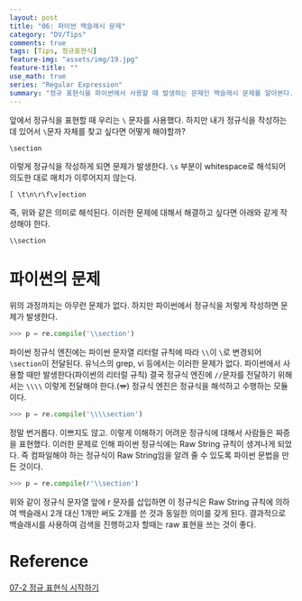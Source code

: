 ```yaml
---
layout: post
title: "06: 파이썬 백슬래시 문제"
category: "DV/Tips"
comments: true
tags: [Tips, 정규표현식]
feature-img: "assets/img/19.jpg"
feature-title: ""
use_math: true
series: "Regular Expression"
summary: "정규 표현식을 파이썬에서 사용할 때 발생하는 문제인 백슬래시 문제를 알아본다."
---
```


앞에서 정규식을 표현할 때 우리는 `\` 문자를 사용했다. 하지만 내가 정규식을 작성하는 데 있어서 `\`문자 자체를 찾고 싶다면 어떻게 해야할까?

```
\section
```

이렇게 정규식을 작성하게 되면 문제가 발생한다. `\s` 부분이 whitespace로 해석되어 의도한 대로 매치가 이루어지지 않는다.

```
[ \t\n\r\f\v]ection
```

즉, 위와 같은 의미로 해석된다. 이러한 문제에 대해서 해결하고 싶다면 아래와 같게 작성해야 한다.

```
\\section
```

# 파이썬의 문제

위의 과정까지는 아무런 문제가 없다. 하지만 파이썬에서 정규식을 저렇게 작성하면 문제가 발생한다.

```python
>>> p = re.compile('\\section')
```

파이썬 정규식 엔진에는 파이썬 문자열 리터럴 규칙에 따라 `\\`이 `\`로 변경되어 `\section`이 전달된다. 유닉스의 grep, vi 등에서는 이러한 문제가 없다. 파이썬에서 사용할 때만 발생한다(파이썬의 리터럴 규칙) 결국 정규식 엔진에 `//`문자를 전달하기 위해서는 `\\\\` 이렇게 전달해야 한다.(~~ㅠ~~) 정규식 엔진은 정규식을 해석하고 수행하는 모듈이다.

```python
>>> p = re.compile('\\\\section')
```

정말 번거롭다. 이쁘지도 않고. 이렇게 이해하기 어려운 정규식에 대해서 사람들은 짜증을 표현했다. 이러한 문제로 인해 파이썬 정규식에는 Raw String 규칙이 생겨나게 되었다. 즉 컴파일해야 하는 정규식이 Raw String임을 알려 줄 수 있도록 파이썬 문법을 만든 것이다.

```python
>>> p = re.compile(r'\\section')
```

위와 같이 정규식 문자열 앞에 r 문자를 삽입하면 이 정규식은 Raw String 규칙에 의하여 백슬래시 2개 대신 1개만 써도 2개를 쓴 것과 동일한 의미를 갖게 된다. 결과적으로 백슬래시를 사용하여 검색을 진행하고자 할때는 raw 표현을 쓰는 것이 좋다.

# Reference

[07-2 정규 표현식 시작하기](https://wikidocs.net/4308)
